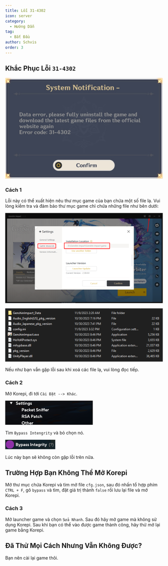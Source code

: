 ```yaml
---
title: Lỗi 31-4302
icon: server
category:
  - Hướng Dẫn
tag:
  - Bắt Đầu
author: Schvis
order: 3
---
```


## Khắc Phục Lỗi `31-4302`

![](/assets/images/docs/202312/31-4302.png)

### Cách 1

Lỗi này có thể xuất hiện nêu thư mục game của bạn chứa một số file lạ. Vui lòng kiểm tra và đảm bảo thư mục game chỉ chứa những file như bên dưới:

![](/assets/images/docs/202312/launcher.png)

![](/assets/images/docs/202312/folder1.png)

Nếu như bạn vẫn gặp lỗi sau khi xoá các file lạ, vui lòng đọc tiếp.

### Cách 2

Mở Korepi, đi tới `Cài Đặt --> Khác`.

![](/assets/images/docs/202312/settings1.png)

Tìm `Bypass Intengrity` và bỏ chọn nó.

![](/assets/images/docs/202312/settings2.png)

Lúc này bạn sẽ không còn gặp lỗi trên nữa.

## Trường Hợp Bạn Không Thể Mở Korepi

Mở thư mục chứa Korepi và tìm mở file `cfg.json`, sau đó nhấn tổ hợp phím `CTRL + F`, gõ `bypass` và tìm, đặt giá trị thành `false` rồi lưu lại file và mở Korepi.

### Cách 3

Mở launcher game và chọn `Sửa Nhanh`. Sau đó hãy mở game mà không sử dụng Korepi. Sau khi bạn có thể vào được game thành công, hãy thử mở lại game bằng Korepi. 

## Đã Thử Mọi Cách Nhưng Vẫn Không Được?

Bạn nên cài lại game thôi.